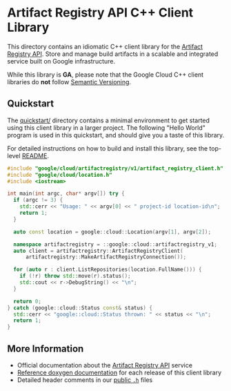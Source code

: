 # Artifact Registry API C++ Client Library

This directory contains an idiomatic C++ client library for the
[Artifact Registry API][cloud-service-docs]. Store and manage build artifacts in
a scalable and integrated service built on Google infrastructure.

While this library is **GA**, please note that the Google Cloud C++ client
libraries do **not** follow [Semantic Versioning](https://semver.org/).

## Quickstart

The [quickstart/](quickstart/README.md) directory contains a minimal environment
to get started using this client library in a larger project. The following
"Hello World" program is used in this quickstart, and should give you a taste of
this library.

For detailed instructions on how to build and install this library, see the
top-level [README](/README.md#building-and-installing).

<!-- inject-quickstart-start -->

```cc
#include "google/cloud/artifactregistry/v1/artifact_registry_client.h"
#include "google/cloud/location.h"
#include <iostream>

int main(int argc, char* argv[]) try {
  if (argc != 3) {
    std::cerr << "Usage: " << argv[0] << " project-id location-id\n";
    return 1;
  }

  auto const location = google::cloud::Location(argv[1], argv[2]);

  namespace artifactregistry = ::google::cloud::artifactregistry_v1;
  auto client = artifactregistry::ArtifactRegistryClient(
      artifactregistry::MakeArtifactRegistryConnection());

  for (auto r : client.ListRepositories(location.FullName())) {
    if (!r) throw std::move(r).status();
    std::cout << r->DebugString() << "\n";
  }

  return 0;
} catch (google::cloud::Status const& status) {
  std::cerr << "google::cloud::Status thrown: " << status << "\n";
  return 1;
}
```

<!-- inject-quickstart-end -->

## More Information

- Official documentation about the [Artifact Registry API][cloud-service-docs]
  service
- [Reference doxygen documentation][doxygen-link] for each release of this
  client library
- Detailed header comments in our [public `.h`][source-link] files

[cloud-service-docs]: https://cloud.google.com/artifact-registry
[doxygen-link]: https://cloud.google.com/cpp/docs/reference/artifactregistry/latest/
[source-link]: https://github.com/googleapis/google-cloud-cpp/tree/main/google/cloud/artifactregistry
